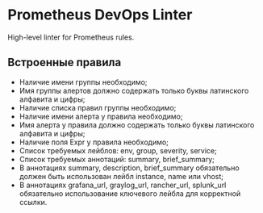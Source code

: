 # Prometheus DevOps Linter

High-level linter for Prometheus rules.

## Встроенные правила

* Наличие имени группы необходимо;
* Имя группы алертов должно содержать только буквы латинского алфавита и цифры;
* Наличие списка правил группы необходимо;
* Наличие имени алерта у правила необходимо;
* Имя алерта у правила должно содержать только буквы латинского алфавита и цифры;
* Наличие поля Expr у правила необходимо;
* Список требуемых лейблов: env, group, severity, service;
* Список требуемых аннотаций: summary, brief_summary;
* В аннотациях summary, description, brief_summary обязательно должен быть использован лейбл instance, name или vhost;
* В аннотациях grafana_url, graylog_url, rancher_url, splunk_url обязательно использование ключевого лейбла для корректной ссылки.
